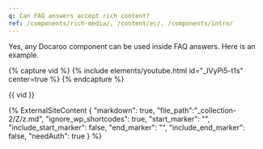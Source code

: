 ```yaml
---
q: Can FAQ answers accept rich content?
ref: /components/rich-media/, /content/ec/, /components/intro/
---
```


Yes, any Docaroo component can be used inside FAQ answers. Here is an example.

{% capture vid %}
  {% include elements/youtube.html id="_IVyPi5-t1s" center=true %}
{% endcapture %}

{{ vid }}

{% 
    ExternalSiteContent  {
        "markdown": true,
        "file_path":"_collection-2/Z/z.md", 
        "ignore_wp_shortcodes": true, 
        "start_marker": "<!-- START MARKER 1 -->", 
        "include_start_marker": false,
        "end_marker": "<!-- END MARKER 1 -->",
        "include_end_marker": false,
        "needAuth": true 
    }
%}